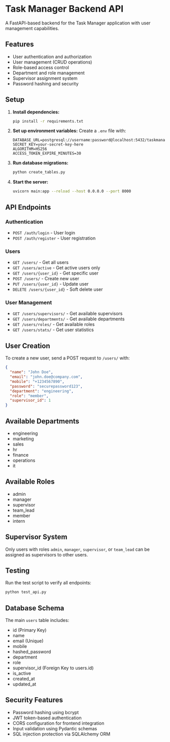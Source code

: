 # Task Manager Backend API

A FastAPI-based backend for the Task Manager application with user management capabilities.

## Features

- User authentication and authorization
- User management (CRUD operations)
- Role-based access control
- Department and role management
- Supervisor assignment system
- Password hashing and security

## Setup

1. **Install dependencies:**
   ```bash
   pip install -r requirements.txt
   ```

2. **Set up environment variables:**
   Create a `.env` file with:
   ```
   DATABASE_URL=postgresql://username:password@localhost:5432/taskmanager
   SECRET_KEY=your-secret-key-here
   ALGORITHM=HS256
   ACCESS_TOKEN_EXPIRE_MINUTES=30
   ```

3. **Run database migrations:**
   ```bash
   python create_tables.py
   ```

4. **Start the server:**
   ```bash
   uvicorn main:app --reload --host 0.0.0.0 --port 8000
   ```

## API Endpoints

### Authentication
- `POST /auth/login` - User login
- `POST /auth/register` - User registration

### Users
- `GET /users/` - Get all users
- `GET /users/active` - Get active users only
- `GET /users/{user_id}` - Get specific user
- `POST /users/` - Create new user
- `PUT /users/{user_id}` - Update user
- `DELETE /users/{user_id}` - Soft delete user

### User Management
- `GET /users/supervisors/` - Get available supervisors
- `GET /users/departments/` - Get available departments
- `GET /users/roles/` - Get available roles
- `GET /users/stats/` - Get user statistics

## User Creation

To create a new user, send a POST request to `/users/` with:

```json
{
  "name": "John Doe",
  "email": "john.doe@company.com",
  "mobile": "+1234567890",
  "password": "securepassword123",
  "department": "engineering",
  "role": "member",
  "supervisor_id": 1
}
```

## Available Departments
- engineering
- marketing
- sales
- hr
- finance
- operations
- it

## Available Roles
- admin
- manager
- supervisor
- team_lead
- member
- intern

## Supervisor System

Only users with roles `admin`, `manager`, `supervisor`, or `team_lead` can be assigned as supervisors to other users.

## Testing

Run the test script to verify all endpoints:
```bash
python test_api.py
```

## Database Schema

The main `users` table includes:
- id (Primary Key)
- name
- email (Unique)
- mobile
- hashed_password
- department
- role
- supervisor_id (Foreign Key to users.id)
- is_active
- created_at
- updated_at

## Security Features

- Password hashing using bcrypt
- JWT token-based authentication
- CORS configuration for frontend integration
- Input validation using Pydantic schemas
- SQL injection protection via SQLAlchemy ORM
